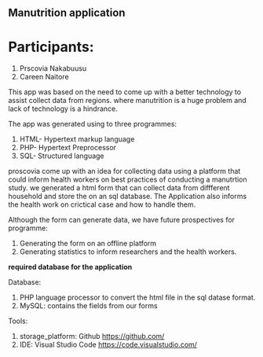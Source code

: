 ## Manutrition application 
# Participants: 
1. Prscovia Nakabuusu 
2. Careen Naitore


This app was based on the need to come up with a better technology to assist collect data from regions. 
where manutrition is a huge problem and lack of technology is a hindrance. 

The app was generated using to three programmes:

1. HTML- Hypertext markup language 
2. PHP- Hypertext Preprocessor 
3. SQL- Structured language 

proscovia come up with an idea for collecting data using a platform that could inform health workers on best practices of conducting a manutrtion study. 
we generated a html form that can collect data from diffferent household and store the on an sql database.
The Application also informs the health work on crictical case and how to handle them.

Although the form can generate data, we have future prospectives for programme: 

1. Generating the form on an offline platform 
2. Generating statistics to inform researchers and the health workers.

**required database for the application**
 
Database: 

1. PHP language processor to convert the html file in the sql datase format.
2. MySQL: contains the fields from our forms 

Tools:
1. storage_platform: Github https://github.com/
2. IDE: Visual Studio Code https://code.visualstudio.com/
